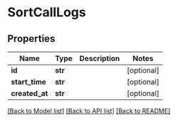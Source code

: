 # SortCallLogs

## Properties
Name | Type | Description | Notes
------------ | ------------- | ------------- | -------------
**id** | **str** |  | [optional] 
**start_time** | **str** |  | [optional] 
**created_at** | **str** |  | [optional] 

[[Back to Model list]](../README.md#documentation-for-models) [[Back to API list]](../README.md#documentation-for-api-endpoints) [[Back to README]](../README.md)


